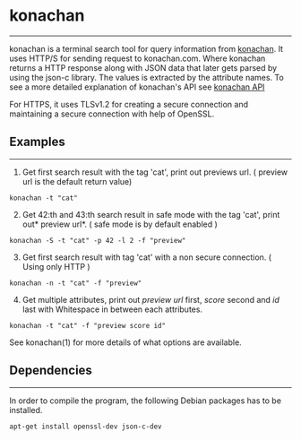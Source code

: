 # konachan #
----

konachan is a terminal search tool for query information from [konachan](https://konachan.net).
It uses HTTP/S for sending request to konachan.com. Where konachan returns
a HTTP response along with JSON data that later gets parsed by using the json-c library. The values is extracted by the attribute names.
To see a more detailed explanation of konachan's API see [konachan API](https://konachan.com/help/api) 

For HTTPS, it uses TLSv1.2 for creating a secure connection and maintaining a secure connection with help of OpenSSL. 


## Examples ##
------
1. Get first search result with the tag 'cat', print out previews url. ( preview url is the default return value)
```
konachan -t "cat"
```

2. Get 42:th and 43:th search result in safe mode with the tag 'cat', print out* preview url*. ( safe mode is by default enabled )
```
konachan -S -t "cat" -p 42 -l 2 -f "preview"
```

3. Get first search result with tag 'cat' with a non secure connection. ( Using only HTTP )
```
konachan -n -t "cat" -f "preview"
```

4. Get multiple attributes, print out *preview url* first, *score* second and *id* last with Whitespace in between each attributes.
```
konachan -t "cat" -f "preview score id"
```

See konachan(1) for more details of what options are available.

## Dependencies ##
---------
In order to compile the program, the following Debian packages has to be installed.
```
apt-get install openssl-dev json-c-dev
```
